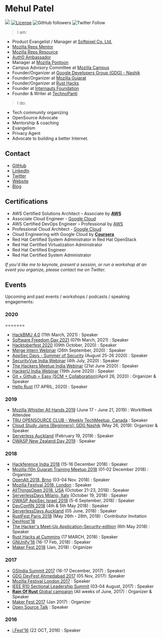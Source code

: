 # Mehul Patel

[![](https://img.shields.io/badge/Mehul-Patel-brightgreen.svg?colorB=00ff00)](https://www.rowdymehul.com)
[![License](https://img.shields.io/badge/License-Apache%202.0-blue.svg)](https://opensource.org/licenses/Apache-2.0)
![GitHub followers](https://img.shields.io/github/followers/rowdymehul?style=social)
![Twitter Follow](https://img.shields.io/twitter/follow/rowdymehul?style=social)

> I am:

* Product Evangelist / Manager at [Softpixel Co. Ltd.](softpixel.co/)
* [Mozilla Reps Mentor](https://reps.mozilla.org/u/rowdymehul/ ) 
* [Mozilla Reps Resource](https://wiki.mozilla.org/Reps/Resources)
* [Auth0 Ambassador](https://auth0.com/ambassador-program)
* Manager at [Mozilla Pontoon](https://pontoon.mozilla.org/gu-IN/)
* Campus Advisory Committee at [Mozilla Campus](https://campus.mozilla.community/)
* Founder/Organizer at [Google Developers Group (GDG) - Nashik](https://www.meetup.com/GDG-Nashik/)
* Founder/Organizer at [Mozilla Gujarat](https://twitter.com/mozguj)
* Founder/Organizer at [Rust Hacks](https://twitter.com/rusthack)
* Founder at [Internauts Foundation](https://twitter.com/Internautsorg)
* Founder & Writer at [TechnoPanti](medium.com/technopanti)

> I do:

* Tech community organizing
* OpenSource Advocate
* Mentorship & coaching
* Evangelism
* Privacy Agent
* Advocate to building a better Internet.

## Contact

* [GitHub](https://github.com/rowdymehul/)
* [LinkedIn](https://www.linkedin.com/in/rowdymehul)
* [Twitter](https://twitter.com/rowdymehul)
* [Website](http://www.rowdymehul.com/)
* [Blog](https://medium.com/@rowdymehul)

##  Certifications 

* AWS Certified Solutions Architect – Associate by [**AWS**](https://www.youracclaim.com/badges/4a4407fe-af92-4c80-8f9f-4d7651cab08f)
* Associate Cloud Engineer - [Google Cloud](https://www.credential.net/70b9d3cd-e34d-4c7a-b300-c5aaa8f9e4fd)
* AWS Certified DevOps Engineer – Professional by [AWS](https://www.youracclaim.com/badges/357c9da9-bbab-4c42-b04d-bb37cd2bf0ca)
* Professional Cloud Architect - [Google Cloud](https://www.credential.net/8e95aac7-5990-47d6-a784-fa189dbe7647#gs.br7tu1)
* Cloud Engineering with Google Cloud by [**Coursera**](https://www.coursera.org/account/accomplishments/specialization/certificate/59PG6RVRYURV)
* Red Hat Certified System Administrator in Red Hat OpenStack
* Red Hat Certified Virtualization Administrator
* Red Hat Certified Engineer
* Red Hat Certified System Administrator

_If you'd like me to keynote, present a session, or run a workshop at an event you organize, please contact me on Twitter._


## Events

Upcoming and past events / workshops / podcasts / speaking engagements:

### 2020

=======
* [HackBMU 4.0](https://github.com/rowdymehul/HackBMU-4.0) (11th March, 2021) : Speaker
* [Software Freedom Day 2021](https://github.com/rowdymehul/software-freedom-day-2021) (07th March, 2021) : Speaker
* [Hacktoberfest 2020](https://github.com/rowdymehul/Hacktoberfest-2020) (09th October, 2020) : Speaker
* [Merge Intern Webinar](https://github.com/rowdymehul/Merge-Intern-Webinar) (26th September, 2020) : Speaker
* [AppSec Days - Summer of Security](https://github.com/rowdymehul/AppSec-Days-Summer-of-Security) (August 25-26 2020) : Speaker
* [SecurityVue India Webinar](https://github.com/rowdymehul/SecurityVue-India-Webinar) (4th July, 2020) : Speaker
* [The Hackers Meetup India Webinar](https://github.com/rowdymehul/The-Hackers-Meetup-India-Webinar) (21st June 2020) : Speaker
* [HackerU India Webinar](https://github.com/rowdymehul/HackerU-India-Webinar) (19th June 2020) : Speaker
* [Git + Github = Easy (SCM + Collaboration)](https://www.meetup.com/GDG-Nashik/events/270224329/)(April 26, 2020) : Organizer & Speaker
* [Hello Rust](https://github.com/rowdymehul/Hello-Rust) (17 APRIL, 2020) : Speaker

### 2019


* [Mozilla Whistler All Hands 2019](https://wiki.mozilla.org/All_Hands/Whistler2019) (June 17 - June 21, 2019) : WorkWeek Attendee 
* [TRU OPENSOURCE CLUB - Weekly TechMeetup, Canada](https://trusu.ca/club/open-source-club/git) : Speaker 
* [Cloud Study Jams [Beginners]: GDG Nashik](https://www.meetup.com/GDG-Nashik/events/260845707/) (May 26, 2019): Organizer & Speaker
* [Serverless Auckland](https://www.meetup.com/Serverless-Auckland/events/258553321/) (February 19, 2019) : Speaker
* [OWASP New Zealand Day 2019](https://github.com/rowdymehul/OWASP-New-Zealand-Day-2019) : Speaker

### 2018

* [Hackference India 2018](https://hackference.in/) (15-16 December 2018) : Speaker
* [Mozilla l10n Gujarati Training Meetup 2018](https://reps.mozilla.org/e/mozilla-l10n-gujarati-training-meetup-2018/) (01-02 December 2018) : Organizer
* [OpenAlt 2018, Brno](https://www.openalt.cz/2018/) (03-04 Nov. 2018) : Speaker 
* [Mozilla Festival 2018, London](https://mozillafestival.org/) : Speaker 
* [AllThingsOpen 2018, USA](https://www.allthingsopen.org/) (October 21-23, 2018) : Speaker
* [ServerlessDays Milano, Italy](https://milan.serverlessdays.io/) (October 19, 2018) : Speaker
* [OWASP AppSec Israel 2018](https://2018.appsecil.org/) (5-6 September, 2018) : Speaker
* [DevConfIN 2018](https://devconf.info/in) (4th & 5th May 2018) : Speaker
* [ServerlessDays Auckland](https://serverless.org.nz) (05 June, 2018) : Speaker
* [RustFest Paris 2018](https://paris.rustfest.eu/) (May 26th - 28th, 2018) : Contributor Invitation
* [DevHost’18](https://github.com/rowdymehul/DevHost18)
* [The Hacker's Meet-Up Application-Security-edition](https://github.com/rowdymehul/The-Hackers-Meetup-Application-Security-edition) (6th May 2018) : Speaker
* [Rust Hacks at Cummins](https://github.com/rowdymehul/Rust-Hacks-at-Cummins) (17 MARCH, 2018) : Speaker
* [GNUnify’18](https://github.com/rowdymehul/GNUnify-2018) (16-17 Feb, 2018) : Speaker
* [Maker Fest 2018](http://www.rowdymehul.com/mozilla/maker-fest-2018/) (Jan, 2018) : Organizer

### 2017

* [GSIndia Summit 2017](http://www.rowdymehul.com/mozilla/gsindia-summit-2017/) (16-17 December, 2017) : Speaker)
* [GDG DevFest Ahmedabad 2017](http://www.rowdymehul.com/rust/google-devfest-ahmedabad-2017/) (05 Nov, 2017): Speaker 
* [Mozilla Festival London 2017](https://mozillafestival.org) : Speaker 
* [IEEE R10 Sectional Leadership Summit](http://www.rowdymehul.com/mozilla/mozconnect-with-ieee-r10-sectional-leadership-summit/) (03-04 August, 2017) : Speaker 
* [**Rain Of Rust** Global campaign](http://www.rowdymehul.com/mozilla/rain-of-rust-how-we-did-it/) (All weeks of June, 2017) : Organizer & Speaker
* [Maker Fest 2017](https://blog.mozillaindia.org/1761) (Jan 2017) : Organizer
* [Open Source Talk](http://www.rowdymehul.com/mozilla/why-open-source/) : Speaker 

### 2016


* [i.Fest’16](http://www.rowdymehul.com/mozilla/mozconnect-with-ifest16/) (22 OCT, 2016) : Speaker 
